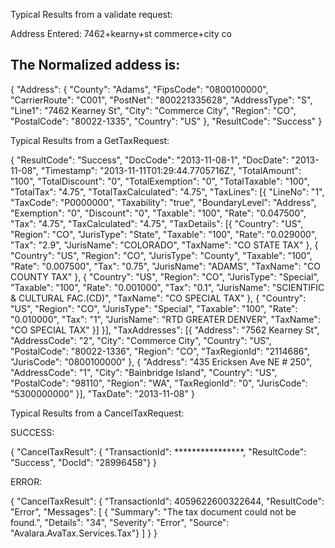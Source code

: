 
Typical Results from a validate request:

Address Entered: 
7462+kearny+st   commerce+city co  

The Normalized addess is:
------------------------------
{
	"Address": {
		"County": "Adams",
		"FipsCode": "0800100000",
		"CarrierRoute": "C001",
		"PostNet": "800221335628",
		"AddressType": "S",
		"Line1": "7462 Kearney St",
		"City": "Commerce City",
		"Region": "CO",
		"PostalCode": "80022-1335",
		"Country": "US"
	},
	"ResultCode": "Success"
}

Typical Results from a GetTaxRequest:

{
	"ResultCode": "Success",
	"DocCode": "2013-11-08-1",
	"DocDate": "2013-11-08",
	"Timestamp": "2013-11-11T01:29:44.7705716Z",
	"TotalAmount": "100",
	"TotalDiscount": "0",
	"TotalExemption": "0",
	"TotalTaxable": "100",
	"TotalTax": "4.75",
	"TotalTaxCalculated": "4.75",
	"TaxLines": [{
		"LineNo": "1",
		"TaxCode": "P0000000",
		"Taxability": "true",
		"BoundaryLevel": "Address",
		"Exemption": "0",
		"Discount": "0",
		"Taxable": "100",
		"Rate": "0.047500",
		"Tax": "4.75",
		"TaxCalculated": "4.75",
		"TaxDetails": [{
			"Country": "US",
			"Region": "CO",
			"JurisType": "State",
			"Taxable": "100",
			"Rate": "0.029000",
			"Tax": "2.9",
			"JurisName": "COLORADO",
			"TaxName": "CO STATE TAX"
		},
		{
			"Country": "US",
			"Region": "CO",
			"JurisType": "County",
			"Taxable": "100",
			"Rate": "0.007500",
			"Tax": "0.75",
			"JurisName": "ADAMS",
			"TaxName": "CO COUNTY TAX"
		},
		{
			"Country": "US",
			"Region": "CO",
			"JurisType": "Special",
			"Taxable": "100",
			"Rate": "0.001000",
			"Tax": "0.1",
			"JurisName": "SCIENTIFIC & CULTURAL FAC.(CD)",
			"TaxName": "CO SPECIAL TAX"
		},
		{
			"Country": "US",
			"Region": "CO",
			"JurisType": "Special",
			"Taxable": "100",
			"Rate": "0.010000",
			"Tax": "1",
			"JurisName": "RTD GREATER DENVER",
			"TaxName": "CO SPECIAL TAX"
		}]
	}],
	"TaxAddresses": [{
		"Address": "7562 Kearney St",
		"AddressCode": "2",
		"City": "Commerce City",
		"Country": "US",
		"PostalCode": "80022-1336",
		"Region": "CO",
		"TaxRegionId": "2114686",
		"JurisCode": "0800100000"
	},
	{
		"Address": "435 Ericksen Ave NE # 250",
		"AddressCode": "1",
		"City": "Bainbridge Island",
		"Country": "US",
		"PostalCode": "98110",
		"Region": "WA",
		"TaxRegionId": "0",
		"JurisCode": "5300000000"
	}],
	"TaxDate": "2013-11-08"
}

Typical Results from a CancelTaxRequest:

SUCCESS:

{
"CancelTaxResult": {
"TransactionId": ****************,
"ResultCode": "Success",
"DocId": "28996458"}
}

ERROR:

{
"CancelTaxResult": {
"TransactionId": 4059622600322644,
"ResultCode": "Error",
"Messages": [
{
"Summary": "The tax document could not be found.",
"Details": "34",
"Severity": "Error",
"Source": "Avalara.AvaTax.Services.Tax"}
]
}
}
